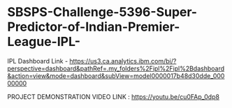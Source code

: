 # SBSPS-Challenge-5396-Super-Predictor-of-Indian-Premier-League-IPL-


IPL Dashboard Link - https://us3.ca.analytics.ibm.com/bi/?perspective=dashboard&pathRef=.my_folders%2Fipl%2Fipl%2Bdashboard&action=view&mode=dashboard&subView=model0000017b48d30dde_00000000

PROJECT DEMONSTRATION VIDEO LINK : https://youtu.be/cu0FAp_0dp8
